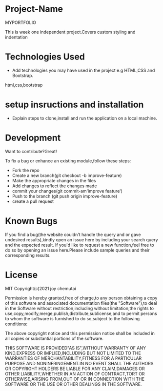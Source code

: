 # Project-Name
  MYPORTFOLIO
  
  This is week one independent project.Covers custom styling and indentation

# Technologies Used

 * Add technologies  you may have used in the project e.g HTML,CSS and Bootstrap.
  
  html,css,bootstrap

# setup insructions and installation
 
  * Explain steps to clone,install and run the application on a local machine.

# Development 
 Want to contribute?Great!

 To fix a bug or enhance an existing module,follow these steps:
  
   * Fork the repo
   * Create a new branch(git checkout -b improve-feature)
   * Make the appropriate changes in the files
   * Add changes to reflect the changes made
   * commit your changes(git commit-am'improve feature')
   * Push to the branch (git push origin improve-feature)
   * create a pull request

# Known Bugs
  
  If you find a bug(the website couldn't handle the query and or gave undesired results),kindly open an issue here by including your search query and the expected result.
  If you'd like to request a new function,feel free to do so by opening an issue here.Please include sample queries and their corresponding results.

# License
MIT Copyright(c)2021 joy chemutai

 Permission is hereby granted,free of charge,to any person obtaining a copy of this software and associated documentation files(the "Software"),to deal in the Software without restriction,including without limitation,the rights to use,copy,modify,merge,publish,distribute,sublicense,and to permit persons to whom the software is furnished to do so,subject to the following conditions:

 The above copyright notice and this permission notice shall be included in all copies or substantial portions of the software.

 THIS SOFTWARE IS PROVIDED"AS IS",WITHOUT WARRANTY OF ANY KIND,EXPRESS OR IMPLIED,INCLUDING BUT NOT LIMITED TO THE WARRANTIES OF MERCHANTABILITY,FITNESS FOR A PARTICULAR PURPOSE AND NONINFRINGEMENT.IN NO EVENT SHALL THE AUTHORS OR COPYRIGHT HOLDERS BE LIABLE FOR ANY CLAIM,DAMAGES OR OTHER LIABILITY,WHETHER IN AN ACTION OF CONTRACT,TORT OR OTHERWISE,ARISING FROM,OUT OF OR IN CONNECTION WITH THE SOFTWARE OR THE USE OR OTHER DEALINGS IN THE SOFTWARE.

